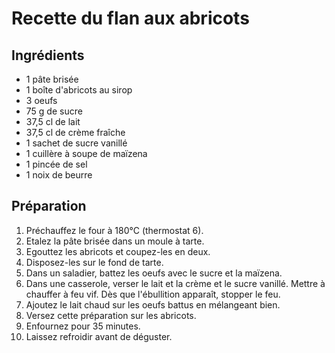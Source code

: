 # Recette du flan aux abricots

## Ingrédients
- 1 pâte brisée
- 1 boîte d'abricots au sirop
- 3 oeufs
- 75 g de sucre
- 37,5 cl de lait
- 37,5 cl de crème fraîche
- 1 sachet de sucre vanillé
- 1 cuillère à soupe de maïzena
- 1 pincée de sel
- 1 noix de beurre
  

## Préparation

1. Préchauffez le four à 180°C (thermostat 6).
2. Etalez la pâte brisée dans un moule à tarte.
3. Egouttez les abricots et coupez-les en deux.
4. Disposez-les sur le fond de tarte.
5. Dans un saladier, battez les oeufs avec le sucre et la maïzena.
6. Dans une casserole, verser le lait et la crème et le sucre vanillé. Mettre à chauffer à feu vif. Dès que l'ébullition apparaît, stopper le feu. 
7. Ajoutez le lait chaud sur les oeufs battus en mélangeant bien.
9. Versez cette préparation sur les abricots.
10. Enfournez pour 35 minutes.
11. Laissez refroidir avant de déguster.

```